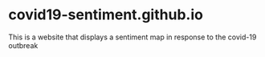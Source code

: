 # covid19-sentiment.github.io
This is a website that displays a sentiment map in response to the covid-19 outbreak
